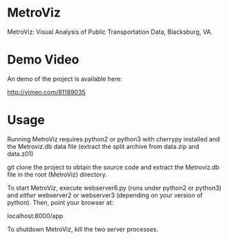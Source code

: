 MetroViz
========
MetroViz: Visual Analysis of Public Transportation Data, Blacksburg, VA.

Demo Video
==========

An demo of the project is available here:

http://vimeo.com/81189035

Usage
=====
Running MetroViz requires python2 or python3 with cherrypy installed and the Metroviz.db data file (extract the split archive from data.zip and data.z01)

git clone the project to obtain the source code and extract the Metroviz.db file in the root (MetroViz) directory.

To start MetroViz, execute webserver6.py (runs under python2 or python3) and *either* webserver2 or webserver3 (depending on your version of python). Then, point your browser at:

localhost:8000/app

To shutdown MetroViz, kill the two server processes.
